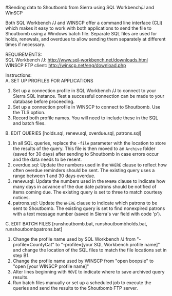 #Sending data to Shoutbomb from Sierra using SQL Workbench/J and WinSCP

Both SQL Workbench /J and WINSCP offer a command line interface (CLI) which makes it easy to work with both applications to send the file to Shoutbomb using a Windows batch file. Separate SQL files are used for holds, renewals, and overdues to allow sending them separately at different times if necessary.

REQUIREMENTS:
<br/>
SQL Workbench /J: http://www.sql-workbench.net/downloads.html
<br/>
WINSCP FTP client: http://winscp.net/eng/download.php
<br/>

Instructions:<br/>
A. SET UP PROFILES FOR APPLICATIONS
1. Set up a connection profile in SQL Workbench /J to connect to your Sierra SQL instance. Test a successful connection can be made to your database before proceeding.
2. Set up a connection profile in WINSCP to connect to Shoutbomb. Use the TLS option.
3. Record both profile names. You will need to include these in the SQL and batch files.

B. EDIT QUERIES [holds.sql, renew.sql, overdue.sql, patrons.sql]
1. In all SQL queries, replace the `-file` parameter with the location to store the results of the query. This file is then moved to an `Archive` folder (saved for 30 days) after sending to Shoutbomb in case errors occur and the data needs to be resent.
2. overdue.sql: Update the numbers used in the `WHERE` clause to reflect how often overdue reminders should be sent. The existing query uses a range between 1 and 30 days overdue.
3. renew.sql: Update the numbers used in the `WHERE` clause to indicate how many days in advance of the due date patrons should be notified of items coming due. The existing query is set to three to match courtesy notices.
4. patrons.sql: Update the `WHERE` clause to indicate which patrons to be sent to Shoutbomb. The existing query is set to find nonexpired patrons with a text message number (saved in Sierra's var field with code 'p').

C. EDIT BATCH FILES [runshoutbomb.bat, runshoutbombholds.bat, runshoutbombpatrons.bat]
1. Change the profile name used by SQL Workbench /J from "-profile=CountyCat" to "-profile=[your SQL Workbench profile name]" and change the location of the SQL files to match the file locations set in step B1.
2. Change the profile name used by WINSCP from "open boopsie" to "open [your WINSCP profile name]"
3. Alter lines beginning with `MOVE` to indicate where to save archived query results.
4. Run batch files manually or set up a scheduled job to execute the queries and send the results to the Shoutbomb FTP server.
